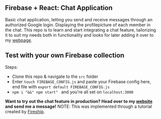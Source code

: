 ## Firebase + React: Chat Application
Basic chat application, letting you send and receive messages through an authorized Google login. Displaying the profilepicture of each member in the chat. 
This repo is to learn and start integrating a chat feature, tailorizing it to suit my needs both in functionality and looks for later adding it over to my [webpage][website]. 

## Test with your own Firebase collection
Steps: 
* Clone this repo & navigate to the ```src``` folder
* Enter ```touch FIREBASE_CONFIG.js``` and paste your Firebase config here, end file with ```export default FIREBASE_CONFIG.js```
* ```npm i "&&" npm start" ``` and you're all set on ```localhost:3000```

**Want to try out the chat feature in production? Head over to my [website][website] and send me a message!**
NOTE: This was implemented through a tutorial created by [Fireship][Fireship]. 

[Fireship]: https://www.youtube.com/watch?v=zQyrwxMPm88&ab_channel=Fireship
[website]: https://bragerosberg.com/
